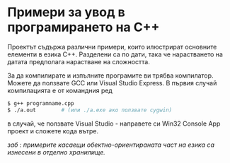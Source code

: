 Примери за увод в програмирането на C++
==========

Проектът съдържа различни примери, които илюстрират основните елементи в езика C++. Разделени са по дати, така че нарастването на датата предполага нарастване на сложността. 

За да компилирате и изпълните програмите ви трябва компилатор. Можете да ползвате GCC или Visual Studio Express. В първия случай компилацията е от командния ред

```bash
$ g++ programname.cpp
$ ./a.out        # (или ./a.exe ако ползвате cygwin)
```

в случай, че ползвате Visual Studio - направете си Win32 Console App проект и сложете кода вътре. 

_заб : примерите касаещи обектно-ориентираната част на езика са изнесени в отделно хранилище._

